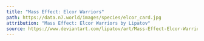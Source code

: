 ```yaml
---
title: "Mass Effect: Elcor Warriors"
path: https://data.n7.world/images/species/elcor_card.jpg
attribution: "Mass Effect: Elcor Warriors by Lipatov"
source: https://www.deviantart.com/lipatov/art/Mass-Effect-Elcor-Warriors-302940900
---
```

